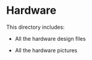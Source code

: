 # Hardware

This directory includes:

- All the hardware design files

- All the hardware pictures 

  